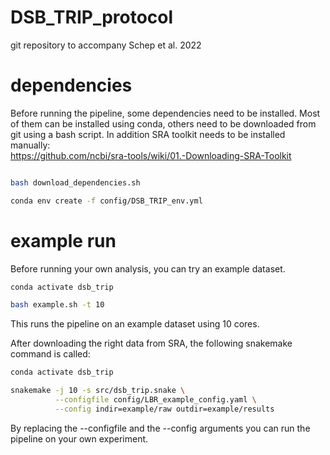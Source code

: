 # DSB_TRIP_protocol
git repository to accompany Schep et al. 2022

# dependencies
Before running the pipeline, some dependencies need to be installed.
Most of them can be installed using conda, others need to be downloaded from git using a bash script.
In addition SRA toolkit needs to be installed manually:   
https://github.com/ncbi/sra-tools/wiki/01.-Downloading-SRA-Toolkit


```bash

bash download_dependencies.sh

conda env create -f config/DSB_TRIP_env.yml

```

# example run
Before running your own analysis, you can try an example dataset.

```bash
conda activate dsb_trip

bash example.sh -t 10
```

This runs the pipeline on an example dataset using 10 cores.

After downloading the right data from SRA, the following snakemake command is called:

```bash
conda activate dsb_trip

snakemake -j 10 -s src/dsb_trip.snake \
          --configfile config/LBR_example_config.yaml \
          --config indir=example/raw outdir=example/results 
```

By replacing the --configfile and the --config arguments you can run the pipeline on your own experiment.
